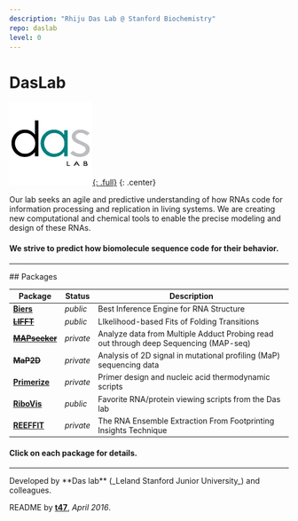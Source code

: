 ```yaml
---
description: "Rhiju Das Lab @ Stanford Biochemistry"
repo: daslab
level: 0
---
```


# DasLab

[![DasLab Logo](/assets/daslab.gif "DasLab Logo"){: .full}](https://daslab.stanford.edu)
{: .center}

Our lab seeks an agile and predictive understanding of how RNAs code for information processing and replication in living systems. We are creating new computational and chemical tools to enable the precise modeling and design of these RNAs.

#### We strive to predict how biomolecule sequence code for their behavior.

<hr/>
## Packages

| Package | Status | Description |
| --- | --- | --- |
| [**Biers**](/Biers/) | _public_ | Best Inference Engine for RNA Structure |
| ~~[**LIFFT**](https://ribokit.github.io/LIFFT/)~~ | _public_ | LIkelihood-based Fits of Folding Transitions |
| ~~[**MAPseeker**](https://ribokit.github.io/MAPseeker/)~~ | _private_ | Analyze data from Multiple Adduct Probing read out through deep Sequencing (MAP-seq) |
| ~~**MaP2D**~~ | _private_ | Analysis of 2D signal in mutational profiling (MaP) sequencing data |
| [**Primerize**](/Primerize/) | _private_ | Primer design and nucleic acid thermodynamic scripts |
| [**RiboVis**](https://ribokit.github.io/RiboVis/) | _public_ | Favorite RNA/protein viewing scripts from the Das lab |
| [**REEFFIT**](https://ribokit.github.io/REEFFIT/) | _private_ | The RNA Ensemble Extraction From Footprinting Insights Technique |

#### Click on each package for details.

<hr/>
Developed by **Das lab** (_Leland Stanford Junior University_) and colleagues.

README by [**t47**](http://t47.io/), *April 2016*.
